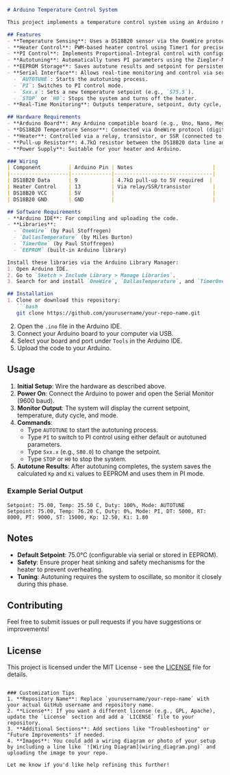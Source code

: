 ```markdown
# Arduino Temperature Control System

This project implements a temperature control system using an Arduino microcontroller with a Dallas DS18B20 temperature sensor and a heater controlled via PWM. It supports both manual PI (Proportional-Integral) control and an automated Ziegler-Nichols autotuning process to optimize control parameters. The system saves tuning data and setpoint values to EEPROM for persistence across power cycles.

## Features
- **Temperature Sensing**: Uses a DS18B20 sensor via the OneWire protocol.
- **Heater Control**: PWM-based heater control using Timer1 for precise duty cycle adjustments.
- **PI Control**: Implements Proportional-Integral control with configurable or autotuned gains.
- **Autotuning**: Automatically tunes PI parameters using the Ziegler-Nichols method based on system response.
- **EEPROM Storage**: Saves autotune results and setpoint for persistence.
- **Serial Interface**: Allows real-time monitoring and control via serial commands:
  - `AUTOTUNE`: Starts the autotuning process.
  - `PI`: Switches to PI control mode.
  - `Sxx.x`: Sets a new temperature setpoint (e.g., `S75.5`).
  - `STOP` or `H0`: Stops the system and turns off the heater.
- **Real-Time Monitoring**: Outputs temperature, setpoint, duty cycle, and mode to the Serial Monitor.

## Hardware Requirements
- **Arduino Board**: Any Arduino compatible board (e.g., Uno, Nano, Mega).
- **DS18B20 Temperature Sensor**: Connected via OneWire protocol (digital pin 9).
- **Heater**: Controlled via a relay, transistor, or SSR (connected to pin 13).
- **Pull-up Resistor**: 4.7kΩ resistor between the DS18B20 data line and 5V.
- **Power Supply**: Suitable for your heater and Arduino.

### Wiring
| Component         | Arduino Pin | Notes                          |
|-------------------|-------------|--------------------------------|
| DS18B20 Data      | 9           | 4.7kΩ pull-up to 5V required  |
| Heater Control    | 13          | Via relay/SSR/transistor       |
| DS18B20 VCC       | 5V          |                                |
| DS18B20 GND       | GND         |                                |

## Software Requirements
- **Arduino IDE**: For compiling and uploading the code.
- **Libraries**:
  - `OneWire` (by Paul Stoffregen)
  - `DallasTemperature` (by Miles Burton)
  - `TimerOne` (by Paul Stoffregen)
  - `EEPROM` (built-in Arduino library)

Install these libraries via the Arduino Library Manager:
1. Open Arduino IDE.
2. Go to `Sketch > Include Library > Manage Libraries`.
3. Search for and install `OneWire`, `DallasTemperature`, and `TimerOne`.

## Installation
1. Clone or download this repository:
   ```bash
   git clone https://github.com/yourusername/your-repo-name.git
   ```
2. Open the `.ino` file in the Arduino IDE.
3. Connect your Arduino board to your computer via USB.
4. Select your board and port under `Tools` in the Arduino IDE.
5. Upload the code to your Arduino.

## Usage
1. **Initial Setup**: Wire the hardware as described above.
2. **Power On**: Connect the Arduino to power and open the Serial Monitor (9600 baud).
3. **Monitor Output**: The system will display the current setpoint, temperature, duty cycle, and mode.
4. **Commands**:
   - Type `AUTOTUNE` to start the autotuning process.
   - Type `PI` to switch to PI control using either default or autotuned parameters.
   - Type `Sxx.x` (e.g., `S80.0`) to change the setpoint.
   - Type `STOP` or `H0` to stop the system.
5. **Autotune Results**: After autotuning completes, the system saves the calculated `Kp` and `Ki` values to EEPROM and uses them in PI mode.

### Example Serial Output
```
Setpoint: 75.00, Temp: 25.50 C, Duty: 100%, Mode: AUTOTUNE
Setpoint: 75.00, Temp: 76.20 C, Duty: 0%, Mode: PI, DT: 5000, RT: 8000, PT: 9000, ST: 15000, Kp: 12.50, Ki: 1.80
```

## Notes
- **Default Setpoint**: 75.0°C (configurable via serial or stored in EEPROM).
- **Safety**: Ensure proper heat sinking and safety mechanisms for the heater to prevent overheating.
- **Tuning**: Autotuning requires the system to oscillate, so monitor it closely during this phase.

## Contributing
Feel free to submit issues or pull requests if you have suggestions or improvements!

## License
This project is licensed under the MIT License - see the [LICENSE](LICENSE) file for details.


```

### Customization Tips
1. **Repository Name**: Replace `yourusername/your-repo-name` with your actual GitHub username and repository name.
2. **License**: If you want a different license (e.g., GPL, Apache), update the `License` section and add a `LICENSE` file to your repository.
3. **Additional Sections**: Add sections like "Troubleshooting" or "Future Improvements" if needed.
4. **Images**: You could add a wiring diagram or photo of your setup by including a line like `![Wiring Diagram](wiring_diagram.png)` and uploading the image to your repo.

Let me know if you'd like help refining this further!
